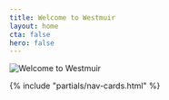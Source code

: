 ```yaml
---
title: Welcome to Westmuir
layout: home
cta: false
hero: false
---
```


<!-- Content can be added here if needed -->

![Welcome to Westmuir](/images/westmuir-cortachy-header.jpg)

{% include "partials/nav-cards.html" %}
